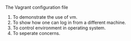 The Vagrant configuration file 
1. To demonstrate the use of vm.
2. To show how one can log in from a different machine. 
3. To control environment in operating system.
4. To seperate concerns.
